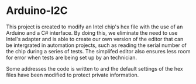 # Arduino-I2C

This project is created to modify an Intel chip's hex file with the use of an Arduino and a C# interface. By doing this, we eliminate the need to use Intel's adapter and is able to create our own version of the editor that can be intergrated in automation projects, such as reading the serial number of the chip during a series of tests. The simplifed editor also ensures less room for error when tests are being set up by an technician.

Some addresses the code is written to and the default settings of the hex files have been modified to protect private information.

